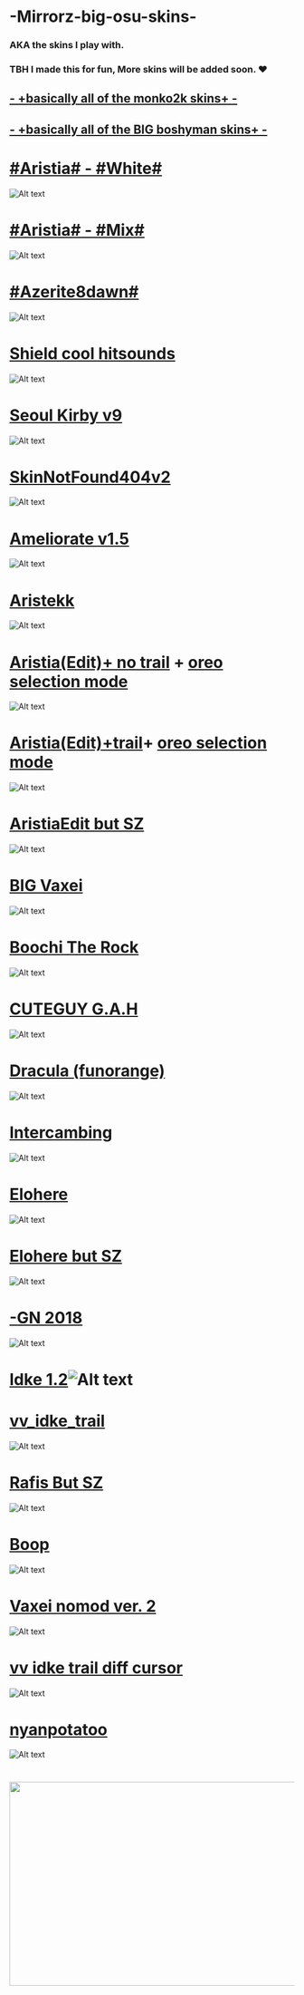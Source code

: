 # -Mirrorz-big-osu-skins-

 ### AKA the skins I play  with.
 ### TBH I made this for fun, More skins will be added soon. ❤
 



## [- +basically all of the monko2k skins+ -](https://monko2k.xyz/skins)

## [- +basically all of the BIG boshyman skins+ -](https://docs.google.com/spreadsheets/d/1QR9RgX_AGZZUHCthCOZGXrIjiNU0tqcIo0X-yBjt-98/edit#gid=0)










# [#Aristia# - #White#](https://mega.nz/file/3CR10YLY#WrhKxXepeVhSauqRY2Xflscags5w9cqncVKXdlH0esY)
![Alt text](https://i.imgur.com/9mREp6X.png://full/path/to/img.jpg "Optional title")



# [#Aristia# - #Mix#](https://mega.nz/file/SeZA2SqS#ttnDGGKK5q-gIDFKfY5NOnS94yMC5Wdx24WWReD9Kl0)
![Alt text](https://i.imgur.com/KgORmxZ.png://full/path/to/img.jpg "Optional title")



# [#Azerite8dawn#](http://www.mediafire.com/file/igdja1s7gberzck/%2523Azerite_%2528osu_player84%2529_%25232.osk/file)
![Alt text](https://i.imgur.com/oPTCmOn.png/KgORmxZ.png://full/path/to/img.jpg "Optional title")



# [Shield cool hitsounds](https://drive.google.com/file/d/1lluh-sODyZjd4Ii67ZkDozR98omxOair/view)
![Alt text](https://i.imgur.com/99HrbBJ.png://full/path/to/img.jpg "Optional title")



# [Seoul Kirby v9](https://www.mediafire.com/file/muj1vncr1msalgr/-+_Seoul_v9_Personal_Skin_Kirby.osk/file)
![Alt text](https://i.imgur.com/1mFYHVW.png://full/path/to/img.jpg "Optional title")



# [SkinNotFound404v2](https://www.mediafire.com/file/xntqi7ms52y2e61/404_SkinNotFound_v2.osk/file)
![Alt text](https://i.imgur.com/72z92Hb.png://full/path/to/img.jpg "Optional title")



# [Ameliorate v1.5](https://drive.google.com/file/d/1fUAjD_0jVKrObaHUCw7orqnwhXfsBa6n/view)
![Alt text](https://i.imgur.com/ftiTRE1.png://full/path/to/img.jpg "Optional title")




# [Aristekk](https://mega.nz/file/Cq5FEK7A#8-GUO9q9UDmgaPh4maFex1C3AEonL0AKBFrBPnPf0T0)
![Alt text](https://i.imgur.com/CtYHngX.png://full/path/to/img.jpg "Optional title")



# [Aristia(Edit)+ no trail](https://www.mediafire.com/file/wxh5t1xfa3kpncd/Aristia%2528Edit%2529.osk/file) + [oreo selection mode](https://www.mediafire.com/file/5mm0bt6f4chsbuv/selection-mode@2x.png/file)
![Alt text](https://i.imgur.com/aXU75Uv.png://full/path/to/img.jpg "Optional title")



# [Aristia(Edit)+trail](https://www.mediafire.com/file/fmmuq6020lb8sda/Aristia%2528Edit%2529+trail.osk/file)+ [oreo selection mode](https://www.mediafire.com/file/5mm0bt6f4chsbuv/selection-mode@2x.png/file)
![Alt text](https://i.imgur.com/MovwB4i.png://full/path/to/img.jpg "Optional title")



# [AristiaEdit but SZ](https://github.com/rudj-skinhub/woal/raw/tyfh/lifeline/AristiaEdit%20but%20SZ.osk)
![Alt text](https://i.imgur.com/OxhQoo3.png://full/path/to/img.jpg "Optional title")



# [BIG Vaxei](https://joofixd.s-ul.eu/Idc2Mdek)
![Alt text](https://i.imgur.com/dJ5Xdgc.png://full/path/to/img.jpg "Optional title")



# [Boochi The Rock](https://drive.google.com/file/d/1iWg4mj1NwcPTMoDtLP7GT6ZreVbroq6g/view)
![Alt text](https://i.imgur.com/wmKLEfP.png://full/path/to/img.jpg "Optional title")



# [CUTEGUY G.A.H](https://www.mediafire.com/file/k51zrq9bhby8u31/CUTEGUY_G.A.H.osk/file)
![Alt text](https://i.imgur.com/IOyPyEu.png://full/path/to/img.jpg "Optional title")



# [Dracula (funorange)](https://joofixd.s-ul.eu/2JwFiizy)
![Alt text](https://i.imgur.com/wdlI6N1.png://full/path/to/img.jpg "Optional title")



# [Intercambing](https://mega.nz/file/9Sg0nIKT#9GdSB4Z9TaaUmP4k8SblS2Vgwkb5v8hnHilBbW8GoDI)
![Alt text](https://i.imgur.com/jEKb0CI.png://full/path/to/img.jpg "Optional title")



# [Elohere](https://melonsoda0730.s-ul.eu/GmiyXtwx)
![Alt text](https://i.imgur.com/Izfpgxe.png://full/path/to/img.jpg "Optional title")



# [Elohere but SZ](https://github.com/rudj-skinhub/woal/raw/tyfh/lifeline/elohere%20but%20SZ.osk)
![Alt text](https://i.imgur.com/mOzNyt9.png://full/path/to/img.jpg "Optional title")



# [-GN 2018](https://osuskins.net/skin/nrnkSwg)
![Alt text](https://i.imgur.com/VezLorq.png://full/path/to/img.jpg "Optional title")



# [Idke 1.2](https://drive.google.com/drive/folders/1cILC3sDDPapW4Wedt5z9z7L5ZLrZsZ8x)![Alt text](https://i.imgur.com/9fml51j.png://full/path/to/img.jpg "Optional title")




# [vv_idke_trail](https://www.mediafire.com/file/5g81w12zq3w39kf/vv_idke_trail.osk/file)
![Alt text](https://i.imgur.com/nrKnt7m.png://full/path/to/img.jpg "Optional title")



# [Rafis But SZ](https://github.com/rudj-skinhub/woal/raw/tyfh/lifeline/Rafis%20but%20SZ.osk)
![Alt text](https://i.imgur.com/IHL2g4V.png://full/path/to/img.jpg "Optional title")



# [Boop](https://www.mediafire.com/file/whlwi8dvwfxeu5n/boop.osk/file)
![Alt text](https://i.imgur.com/KmD3coJ.png://full/path/to/img.jpg "Optional title")



# [Vaxei nomod ver. 2](https://www.mediafire.com/file/kz1v46j3k3jhsm3/vaxei_nomod_ver._2.osk/file)
![Alt text](https://i.imgur.com/mAJfTG3.png://full/path/to/img.jpg "Optional title")



# [vv idke trail diff cursor](https://github.com/rudj-skinhub/woal/raw/tyfh/windowlife/vv_idke_trail_diff_cursor.osk)
![Alt text](https://i.imgur.com/jhWoZ1s.png://full/path/to/img.jpg "Optional title")



# [nyanpotatoo](https://www.mediafire.com/file/k9x2j4fhvq4nr93/nyanpotatoo.osk/file)
![Alt text](https://i.imgur.com/tQVUmy6.png://full/path/to/img.jpg "Optional title")



#

<p align="center">
<img width="640" height="360" src=https://i.imgur.com/TDXnimB.gif/460/300">

